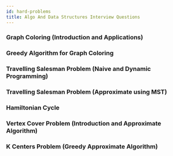 ```yaml
---
id: hard-problems
title: Algo And Data Structures Interview Questions
---
```


### Graph Coloring (Introduction and Applications)
### Greedy Algorithm for Graph Coloring
### Travelling Salesman Problem (Naive and Dynamic Programming)
### Travelling Salesman Problem (Approximate using MST)
### Hamiltonian Cycle
### Vertex Cover Problem (Introduction and Approximate Algorithm)
### K Centers Problem (Greedy Approximate Algorithm)
